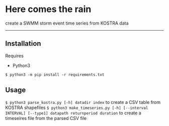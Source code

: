 # Here comes the rain

create a SWMM storm event time series from KOSTRA data

---

## Installation

Requires
* Python3

```$ python3 -m pip install -r requirements.txt ```


## Usage

`$ python3 parse_kostra.py [-h] datadir index` to create a CSV table from KOSTRA shapefiles
`$ python3 make_timeseries.py [-h] [--interval INTERVAL] [--type1] datapath returnperiod duration` to create a timeseires file from the parsed CSV file
